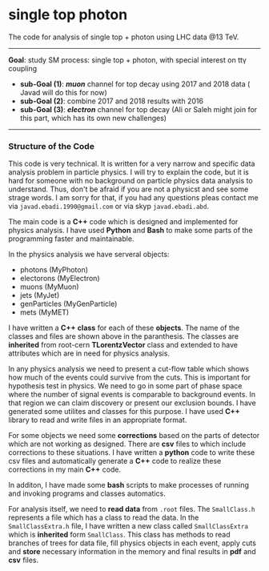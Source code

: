 # single top photon
The code for analysis of single top + photon using LHC data @13 TeV.


***

**Goal**: study SM process: single top + photon, with special interest on tt&gamma; coupling   
- **sub-Goal (1)**: __*muon*__ channel for top decay using 2017 and 2018 data  ( Javad will do this for now)
- **sub-Goal (2)**: combine 2017 and 2018 results with 2016
- **sub-Goal (3)**: __*electron*__ channel for top decay (Ali or Saleh might join for this part, which has its own new challenges)

***
### Structure of the Code

This code is very technical. It is written for a very narrow and specific data analysis problem in particle physics. I will try to explain the code, but it is hard for someone with no background on particle physics data analysis to understand. Thus, don't be afraid if you are not a physicst and see some strage words. I am sorry for that, if you had any questions pleas contact me via `javad.ebadi.1990@gmail.com` or via skyp `javad.ebadi.abd`.

The main code is a **C++** code which is designed and implemented for physics analysis. I have used **Python** and **Bash** to make some parts of the programming faster and maintainable. 

In the physics analysis we have serveral objects:
- photons (MyPhoton)
- electorons (MyElectron)
- muons (MyMuon)
- jets (MyJet)
- genParticles (MyGenParticle)
- mets (MyMET)

I have written a **C++** **class** for each of these **objects**. The name of the classes and files are shown above in the paranthesis. The classes are **inherited** from root-cern **TLorentzVector** class and extended to have attributes which are in need for physics analysis. 

In any physics analysis we need to present a cut-flow table which shows how much of the events could survive from the cuts. This is important for hypothesis test in physics. We need to go in some part of phase space where the number of signal events is comparable to background events. In that region we can claim discovery or present our exclusion bounds. I have generated some utilites and classes for this purpose. I have used **C++** library to read and write files in an appropriate format.


For some objects we need some **corrections** based on the parts of detector which are not working as designed. There are **csv** files to which include corrections to these situations. I have written a **python** code to write these csv files and automatically generate a **C++** code to realize these corrections in my main **C++** code.

In additon, I have made some **bash** scripts to make processes of running and invoking programs and classes automatics.

For analysis itself, we need to **read data** from `.root` files. The `SmallClass.h` represents a file which has a class to read the data. In the `SmallClassExtra.h` file, I have written a new class called `SmallClassExtra` which is **inherited** form `SmallClass`. This class has methods to read branches of trees for data file, fill physics objects in each event, apply cuts and **store** necessary information in the memory and final results in **pdf** and **csv** files. 
